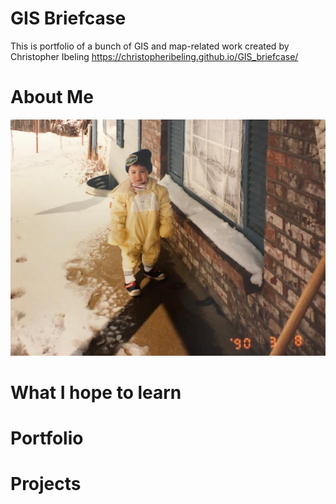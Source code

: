 # GIS Briefcase
This is portfolio of a bunch of GIS and map-related work created by Christopher Ibeling
https://christopheribeling.github.io/GIS_briefcase/

# About Me
![I was young once](53601.jpeg)

# What I hope to learn

# Portfolio

# Projects
